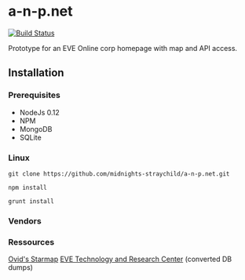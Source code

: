 # a-n-p.net

[![Build Status](https://drone.io/github.com/midnights-straychild/a-n-p.net/status.png)](https://drone.io/github.com/midnights-straychild/a-n-p.net/latest)

Prototype for an EVE Online corp homepage with map and API access.

## Installation

### Prerequisites

* NodeJs 0.12
* NPM
* MongoDB
* SQLite

### Linux

`git clone https://github.com/midnights-straychild/a-n-p.net.git`

`npm install`

`grunt install`

### Vendors



### Ressources

[Ovid's Starmap](https://github.com/Ovid/ovid.github.com)
[EVE Technology and Research Center](https://forums.eveonline.com/default.aspx?g=topics&f=263) (converted DB dumps)
